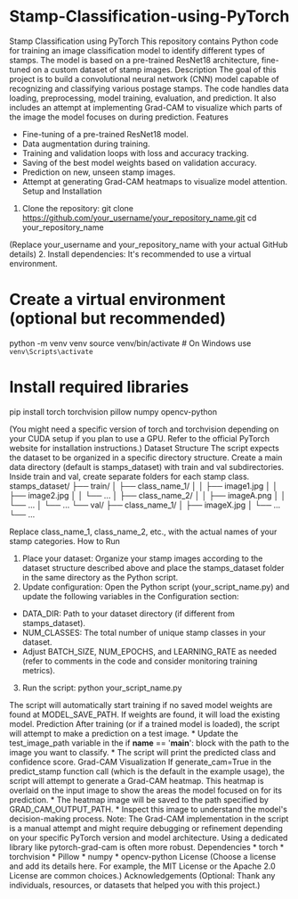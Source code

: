# Stamp-Classification-using-PyTorch
Stamp Classification using PyTorch
This repository contains Python code for training an image classification model to identify different types of stamps. The model is based on a pre-trained ResNet18 architecture, fine-tuned on a custom dataset of stamp images.
Description
The goal of this project is to build a convolutional neural network (CNN) model capable of recognizing and classifying various postage stamps. The code handles data loading, preprocessing, model training, evaluation, and prediction. It also includes an attempt at implementing Grad-CAM to visualize which parts of the image the model focuses on during prediction.
Features
* Fine-tuning of a pre-trained ResNet18 model.
* Data augmentation during training.
* Training and validation loops with loss and accuracy tracking.
* Saving of the best model weights based on validation accuracy.
* Prediction on new, unseen stamp images.
* Attempt at generating Grad-CAM heatmaps to visualize model attention.
Setup and Installation
1. Clone the repository:
git clone https://github.com/your_username/your_repository_name.git
cd your_repository_name

(Replace your_username and your_repository_name with your actual GitHub details)
2. Install dependencies:
It's recommended to use a virtual environment.
# Create a virtual environment (optional but recommended)
python -m venv venv
source venv/bin/activate # On Windows use `venv\Scripts\activate`

# Install required libraries
pip install torch torchvision pillow numpy opencv-python

(You might need a specific version of torch and torchvision depending on your CUDA setup if you plan to use a GPU. Refer to the official PyTorch website for installation instructions.)
Dataset Structure
The script expects the dataset to be organized in a specific directory structure. Create a main data directory (default is stamps_dataset) with train and val subdirectories. Inside train and val, create separate folders for each stamp class.
stamps_dataset/
├── train/
│   ├── class_name_1/
│   │   ├── image1.jpg
│   │   ├── image2.jpg
│   │   └── ...
│   ├── class_name_2/
│   │   ├── imageA.png
│   │   └── ...
│   └── ...
└── val/
   ├── class_name_1/
   │   ├── imageX.jpg
   │   └── ...
   └── ...

Replace class_name_1, class_name_2, etc., with the actual names of your stamp categories.
How to Run
   1. Place your dataset: Organize your stamp images according to the dataset structure described above and place the stamps_dataset folder in the same directory as the Python script.
   2. Update configuration: Open the Python script (your_script_name.py) and update the following variables in the Configuration section:
   * DATA_DIR: Path to your dataset directory (if different from stamps_dataset).
   * NUM_CLASSES: The total number of unique stamp classes in your dataset.
   * Adjust BATCH_SIZE, NUM_EPOCHS, and LEARNING_RATE as needed (refer to comments in the code and consider monitoring training metrics).
   3. Run the script:
python your_script_name.py

The script will automatically start training if no saved model weights are found at MODEL_SAVE_PATH. If weights are found, it will load the existing model.
Prediction
After training (or if a trained model is loaded), the script will attempt to make a prediction on a test image.
      * Update the test_image_path variable in the if __name__ == '__main__': block with the path to the image you want to classify.
      * The script will print the predicted class and confidence score.
Grad-CAM Visualization
If generate_cam=True in the predict_stamp function call (which is the default in the example usage), the script will attempt to generate a Grad-CAM heatmap. This heatmap is overlaid on the input image to show the areas the model focused on for its prediction.
      * The heatmap image will be saved to the path specified by GRAD_CAM_OUTPUT_PATH.
      * Inspect this image to understand the model's decision-making process.
Note: The Grad-CAM implementation in the script is a manual attempt and might require debugging or refinement depending on your specific PyTorch version and model architecture. Using a dedicated library like pytorch-grad-cam is often more robust.
Dependencies
      * torch
      * torchvision
      * Pillow
      * numpy
      * opencv-python
License
(Choose a license and add its details here. For example, the MIT License or the Apache 2.0 License are common choices.)
Acknowledgements
(Optional: Thank any individuals, resources, or datasets that helped you with this project.)
